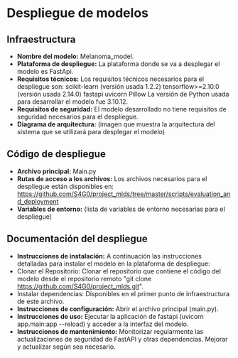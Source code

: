 # Despliegue de modelos

## Infraestructura

- **Nombre del modelo:** Melanoma_model.
- **Plataforma de despliegue:** La plataforma donde se va a desplegar el modelo es FastApi.
- **Requisitos técnicos:** Los requisitos técnicos necesarios para el despliegue son:
  scikit-learn (versión usada 1.2.2)
  tensorflow>=2.10.0 (versión usada 2.14.0)
  fastapi
  uvicorn
  Pillow
  La versión de Python usada para desarrollar el modelo fue 3.10.12.    
- **Requisitos de seguridad:** El modelo desarrollado no tiene requisitos de seguridad necesarios para el despliegue.
- **Diagrama de arquitectura:** (imagen que muestra la arquitectura del sistema que se utilizará para desplegar el modelo)

## Código de despliegue

- **Archivo principal:** Main.py
- **Rutas de acceso a los archivos:** Los archivos necesarios para el despliegue están disponibles en: https://github.com/S4G0/project_mlds/tree/master/scripts/evaluation_and_deployment
- **Variables de entorno:** (lista de variables de entorno necesarias para el despliegue)

## Documentación del despliegue

- **Instrucciones de instalación:** A continuación las instrucciones detalladas para instalar el modelo en la plataforma de despliegue:
- Clonar el Repositorio: Clonar el repositorio que contiene el código del modelo desde el repositorio remoto "git clone https://github.com/S4G0/project_mlds.git".
- Instalar dependencias: Disponibles en el primer punto de infraestructura de este archivo.  
- **Instrucciones de configuración:** Abrir el archivo principal (main.py).
- **Instrucciones de uso:** Ejecutar la aplicación de fastapi (uvicorn app.main:app --reload) y acceder a la interfaz del modelo. 
- **Instrucciones de mantenimiento:** Monitorizar regularmente las actualizaciones de seguridad de FastAPI y otras dependencias. Mejorar y actualizar según sea necesario.


